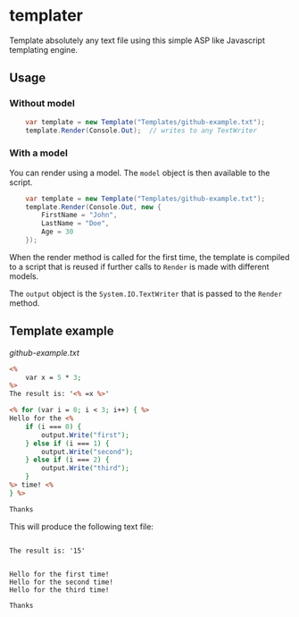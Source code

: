templater
=========

Template absolutely any text file using this simple ASP like Javascript 
templating engine.

## Usage

### Without model

```C#
    var template = new Template("Templates/github-example.txt");
    template.Render(Console.Out);  // writes to any TextWriter
```

### With a model

You can render using a model. The `model` object is then available to the 
script.

```C#
    var template = new Template("Templates/github-example.txt");
    template.Render(Console.Out, new {
        FirstName = "John",
        LastName = "Doe",
        Age = 30
    });
```

When the render method is called for the first time, the template is compiled 
to a script that is reused if further calls to `Render` is made with different 
models.

The `output` object is the `System.IO.TextWriter` that is passed to the 
`Render` method.

## Template example

*github-example.txt*
```ASP
<%
    var x = 5 * 3;
%>
The result is: '<% =x %>'

<% for (var i = 0; i < 3; i++) { %>
Hello for the <%
    if (i === 0) {
        output.Write("first");
    } else if (i === 1) {
        output.Write("second");
    } else if (i === 2) {
        output.Write("third");
    }
%> time! <% 
} %>

Thanks
```

This will produce the following text file:

```

The result is: '15'


Hello for the first time! 
Hello for the second time! 
Hello for the third time! 

Thanks
```

